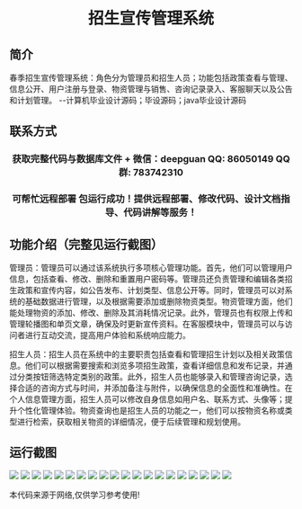 <p><h1 align="center">招生宣传管理系统</h1></p>

## 简介
春季招生宣传管理系统：角色分为管理员和招生人员；功能包括政策查看与管理、信息公开、用户注册与登录、物资管理与销售、咨询记录录入、客服聊天以及公告和计划管理。    --计算机毕业设计源码；毕设源码；java毕业设计源码


## 联系方式
<p><h3 align="center">获取完整代码与数据库文件 + 微信：deepguan QQ: 86050149 QQ群: 783742310</h3></p>
<p><h3 align="center">可帮忙远程部署 包运行成功！提供远程部署、修改代码、设计文档指导、代码讲解等服务！</h3></p>

## 功能介绍（完整见运行截图）
管理员：管理员可以通过该系统执行多项核心管理功能。首先，他们可以管理用户信息，包括查看、修改、删除和重置用户密码等。管理员还负责管理和编辑各类招生政策和宣传内容，如公告发布、计划类型、信息公开等。同时，管理员可以对系统的基础数据进行管理，以及根据需要添加或删除物资类型。物资管理方面，他们能处理物资的添加、修改、删除及其消耗情况记录。此外，管理员也有权限上传和管理轮播图和单页文章，确保及时更新宣传资料。在客服模块中，管理员可以与访问者进行互动交流，提高用户体验和系统响应能力。

招生人员：招生人员在系统中的主要职责包括查看和管理招生计划以及相关政策信息。他们可以根据需要搜索和浏览多项招生政策，查看详细信息和发布记录，并通过分类按钮筛选特定类别的政策。此外，招生人员也能够录入和管理咨询记录，选择合适的咨询方式与时间，并添加备注与附件，以确保信息的全面性和准确性。在个人信息管理方面，招生人员可以修改自身信息如用户名、联系方式、头像等；提升个性化管理体验。物资查询也是招生人员的功能之一，他们可以按物资名称或类型进行检索，获取相关物资的详细情况，便于后续管理和规划使用。


## 运行截图
![](img/001.jpg)
![](img/002.jpg)
![](img/003.jpg)
![](img/004.jpg)
![](img/005.jpg)
![](img/006.jpg)
![](img/007.jpg)
![](img/008.jpg)
![](img/009.jpg)
![](img/010.jpg)
![](img/011.jpg)
![](img/012.jpg)
![](img/013.jpg)
![](img/014.jpg)
![](img/015.jpg)
![](img/016.jpg)
![](img/017.jpg)
![](img/018.jpg)
![](img/019.jpg)
![](img/020.jpg)

<p>本代码来源于网络,仅供学习参考使用!</p>
